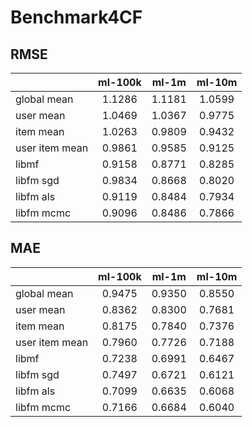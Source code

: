 # Benchmark4CF

## RMSE
||ml-100k|ml-1m|ml-10m|
|:----|:----:|:----:|:----:|
|global mean|1.1286|1.1181|1.0599|
|user mean|1.0469|1.0367|0.9775|
|item mean|1.0263|0.9809|0.9432|
|user item mean|0.9861|0.9585|0.9125|
|libmf|0.9158|0.8771|0.8285|
|libfm sgd|0.9834|0.8668|0.8020|
|libfm als|0.9119|0.8484|0.7934|
|libfm mcmc|0.9096|0.8486|0.7866|

## MAE
||ml-100k|ml-1m|ml-10m|
|:----|:----:|:----:|:----:|
|global mean|0.9475|0.9350|0.8550|
|user mean|0.8362|0.8300|0.7681|
|item mean|0.8175|0.7840|0.7376|
|user item mean|0.7960|0.7726|0.7188|
|libmf|0.7238|0.6991|0.6467|
|libfm sgd|0.7497|0.6721|0.6121|
|libfm als|0.7099|0.6635|0.6068|
|libfm mcmc|0.7166|0.6684|0.6040|

